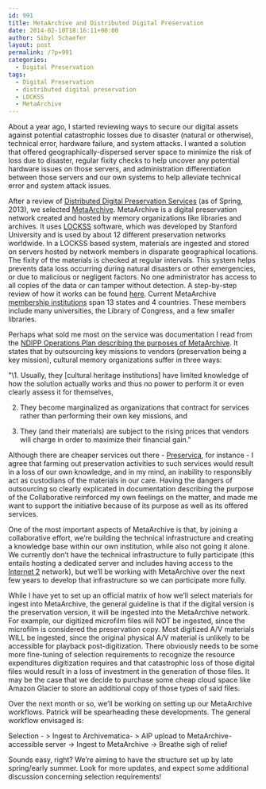 ```yaml
---
id: 991
title: MetaArchive and Distributed Digital Preservation
date: 2014-02-10T18:16:11+00:00
author: Sibyl Schaefer
layout: post
permalink: /?p=991
categories:
  - Digital Preservation
tags:
  - Digital Preservation
  - distributed digital preservation
  - LOCKSS
  - MetaArchive
---
```

About a year ago, I started reviewing ways to secure our digital assets against potential catastrophic losses due to disaster (natural or otherwise), technical error, hardware failure, and system attacks. I wanted a solution that offered geographically-dispersed server space to minimize the risk of loss due to disaster, regular fixity checks to help uncover any potential hardware issues on those servers, and administration differentiation between those servers and our own systems to help alleviate technical error and system attack issues.

After a review of [Distributed Digital Preservation Services](http://rockarch.org/programs/digital/bitsandbytes/wp-content/uploads/2014/02/DigitalPreservationServices.xlsx) (as of Spring, 2013), we selected [MetaArchive](http://www.metaarchive.org/). MetaArchive is a digital preservation network created and hosted by memory organizations like libraries and archives. It uses [LOCKSS](http://www.lockss.org/) software, which was developed by Stanford University and is used by about 12 different preservation networks worldwide. In a LOCKSS based system, materials are ingested and stored on servers hosted by network members in disparate geographical locations. The fixity of the materials is checked at regular intervals. This system helps prevents data loss occurring during natural disasters or other emergencies, or due to malicious or negligent factors. No one administrator has access to all copies of the data or can tamper without detection. A step-by-step review of how it works can be found [here](http://www.metaarchive.org/methodology). Current MetaArchive [membership institutions](http://www.metaarchive.org/members) span 13 states and 4 countries. These members include many universities, the Library of Congress, and a few smaller libraries. <!--more-->

Perhaps what sold me most on the service was documentation I read from the [NDIPP Operations Plan describing the purposes of MetaArchive](http://metaarchive.org/public/resources/presentations/200910_workshop_houston/ndiip_docs/NDIIPP_Operations_Plan.pdf "NDIPP Management Plan MetaArchive Project"). It states that by outsourcing key missions to vendors (preservation being a key mission), cultural memory organizations suffer in three ways:

\"\1. Usually, they [cultural heritage institutions] have limited knowledge of how the solution actually works and thus no power to perform it or even clearly assess it for themselves,

2. They become marginalized as organizations that contract for services rather than performing their own key missions, and

3. They (and their materials) are subject to the rising prices that vendors will charge in order to maximize their financial gain."

Although there are cheaper services out there - [Preservica](http://preservica.com/), for instance - I agree that farming out preservation activities to such services would result in a loss of our own knowledge, and in my mind, an inability to responsibly act as custodians of the materials in our care. Having the dangers of outsourcing so clearly explicated in documentation describing the purpose of the Collaborative reinforced my own feelings on the matter, and made me want to support the initiative because of its purpose as well as its offered services.

One of the most important aspects of MetaArchive is that, by joining a collaborative effort, we’re building the technical infrastructure and creating a knowledge base within our own institution, while also not going it alone. We currently don’t have the technical infrastructure to fully participate (this entails hosting a dedicated server and includes having access to the [Internet 2](http://en.wikipedia.org/wiki/Internet2) network), but we’ll be working with MetaArchive over the next few years to develop that infrastructure so we can participate more fully.

While I have yet to set up an official matrix of how we’ll select materials for ingest into MetaArchive, the general guideline is that if the digital version is the preservation version, it will be ingested into the MetaArchive network. For example, our digitized microfilm files will NOT be ingested, since the microfilm is considered the preservation copy. Most digitized A/V materials WILL be ingested, since the original physical A/V material is unlikely to be accessible for playback post-digitization. There obviously needs to be some more fine-tuning of selection requirements to recognize the resource expenditures digitization requires and that catastrophic loss of those digital files would result in a loss of investment in the generation of those files. It may be the case that we decide to purchase some cheap cloud space like Amazon Glacier to store an additional copy of those types of said files.

Over the next month or so, we’ll be working on setting up our MetaArchive workflows. Patrick will be spearheading these developments. The general workflow envisaged is:

Selection - > Ingest to Archivematica- > AIP upload to MetaArchive-accessible server -> Ingest to MetaArchive -> Breathe sigh of relief

Sounds easy, right? We’re aiming to have the structure set up by late spring/early summer. Look for more updates, and expect some additional discussion concerning selection requirements!
